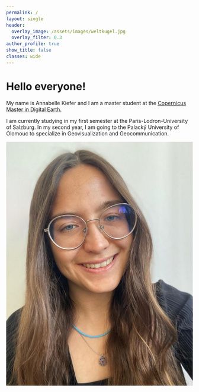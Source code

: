 ```yaml
---
permalink: /
layout: single
header:
  overlay_image: /assets/images/weltkugel.jpg
  overlay_filter: 0.3
author_profile: true
show_title: false
classes: wide
---
```


<div class="home-content">
  <div class="text-container">
    <h1>Hello everyone!</h1>
    <p>My name is Annabelle Kiefer and I am a master student at the <a href="https://master-cde.eu/">Copernicus Master in Digital Earth.</a></p>
    <p>I am currently studying in my first semester at the Paris-Lodron-University of Salzburg. In my second year, I am going to the Palacký University of Olomouc to specialize in Geovisualization and Geocommunication.</p>
  </div>

  <div class="image-container">
    <img src="assets/images/Profilfoto.jpg" alt="Author Image">
  </div>
</div>
